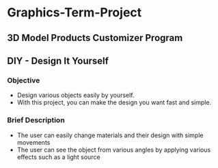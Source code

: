 # Graphics-Term-Project
  
## 3D Model Products Customizer Program

## DIY - Design It Yourself  


### Objective 
* Design various objects easily by yourself.
* With this project, you can make the design you want fast and simple.  


### Brief Description
* The user can easily change materials and their design with simple movements
* The user can see the object from various angles by applying various effects such as a light source


